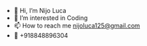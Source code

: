 - 👋 Hi, I’m Nijo Luca
- 👀 I’m interested in Coding
- 📫 How to reach me nijoluca125@gmail.com
- 🤝 +918848896304

<!---
nijoluca/nijoluca is a ✨ special ✨ repository because its `README.md` (this file) appears on your GitHub profile.
You can click the Preview link to take a look at your changes.
--->
